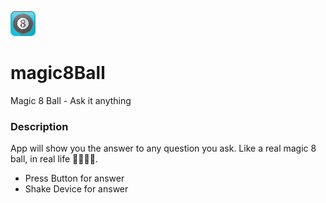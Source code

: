 ![](/magic8Ball/Assets.xcassets/AppIcon.appiconset/40.png)
# magic8Ball 
Magic 8 Ball - Ask it anything

### Description
App will show you the answer to any question you ask. Like a real magic 8 ball, in real life 🧙🏼‍♂️🎱.
  * Press Button for answer
  * Shake Device for answer
